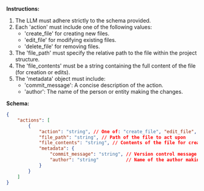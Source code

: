 **Instructions:**
1. The LLM must adhere strictly to the schema provided.
2. Each 'action' must include one of the following values:
   - 'create_file' for creating new files.
   - 'edit_file' for modifying existing files.
   - 'delete_file' for removing files.
3. The 'file_path' must specify the relative path to the file within the project structure.
4. The 'file_contents' must be a string containing the full content of the file (for creation or edits).
5. The 'metadata' object must include:
   - 'commit_message': A concise description of the action.
   - 'author': The name of the person or entity making the changes.

**Schema:**
```json
{
    "actions": [
        {
            "action": "string", // One of: "create_file", "edit_file", "delete_file"
            "file_path": "string", // Path of the file to act upon
            "file_contents": "string", // Contents of the file for creation or edits
            "metadata": {
                "commit_message": "string", // Version control message
                "author": "string"          // Name of the author making changes
            }
        }
    ]
}